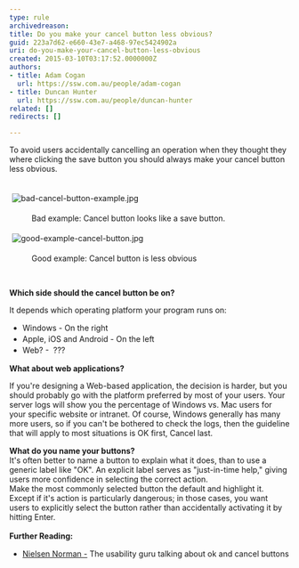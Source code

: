 ```yaml
---
type: rule
archivedreason: 
title: Do you make your cancel button less obvious?
guid: 223a7d62-e660-43e7-a468-97ec5424902a
uri: do-you-make-your-cancel-button-less-obvious
created: 2015-03-10T03:17:52.0000000Z
authors:
- title: Adam Cogan
  url: https://ssw.com.au/people/adam-cogan
- title: Duncan Hunter
  url: https://ssw.com.au/people/duncan-hunter
related: []
redirects: []

---
```



To avoid users&#160;accidentally cancelling an operation when they thought they where clicking the save button you should always make your cancel button less obvious.&#160;
<br><excerpt class='endintro'></excerpt><br>
<p style="text-align&#58;left;">​<img src="/WebSites/RulesToBetterWebsitesLayout/SiteAssets/Pages/Do-you-make-your-cancel-button-less-obvious/bad-cancel-button-example.jpg" alt="bad-cancel-button-example.jpg" style="margin&#58;5px;" /></p><dd class="ssw15-rteElement-FigureBad" style="text-align&#58;left;">Bad example&#58; Cancel button looks like a save button​.​​​​</dd><p class="ssw15-rteElement-P" style="text-align&#58;left;">​​<img src="/WebSites/RulesToBetterWebsitesLayout/SiteAssets/Pages/Do-you-make-your-cancel-button-less-obvious/good-example-cancel-button.jpg" alt="good-example-cancel-button.jpg" style="margin&#58;5px;" /><br></p><dd class="ssw15-rteElement-FigureGood" style="text-align&#58;left;">​​​Good example&#58; Cancel button is less obvious<br></dd><p class="ssw15-rteElement-P" style="text-align&#58;left;">​<br></p><p class="ssw15-rteElement-P" style="text-align&#58;left;"><strong>Which side should the cancel button be on?</strong><br></p><p class="ssw15-rteElement-P" style="text-align&#58;left;">It depends which operating platform your program runs on&#58;<br></p><div style="text-align&#58;left;"><ul><li><span style="line-height&#58;20px;background-color&#58;initial;">Windows - On the right</span><br></li><li><span style="line-height&#58;20px;background-color&#58;initial;">Apple, iOS and Android - On the left</span><br></li><li><span style="line-height&#58;20px;background-color&#58;initial;">Web? - &#160;​???​</span><br></li></ul></div><p></p><p class="ssw15-rteElement-P"><strong>​​What about web applications?​​</strong></p><p class="ssw15-rteElement-P">If you're de​signing a Web-based application, the decision is harder, but you should probably go with the platform preferred by most of your users. Your server logs will show you the percentage of Windows vs. Mac users for your specific website or intranet. Of course, Windows generally has many more users, so if you can't be bothered to check the logs, then the guideline that will apply to most situations is OK first, Cancel last.​</p><p style="margin-bottom&#58;1em;border&#58;0px;font-size&#58;15px;clear&#58;both;color&#58;#222222;font-family&#58;'helvetica neue', arial, sans-serif;line-height&#58;19.5px;text-align&#58;left;background-color&#58;#fcfcfc;"></p><div style="text-align&#58;left;"><strong>What do you name your buttons?</strong></div><div style="text-align&#58;left;">It's often better to name a button&#160;to explain what it does, than to use a generic label like &quot;OK&quot;. An explicit label serves as &quot;just-in-time help,&quot; giving users more confidence in selecting the correct action.</div><div style="text-align&#58;left;">Make the most commonly selected button the default and highlight it. Except if it's action is particularly dangerous; in those cases, you want users to explicitly select the button rather than accidentally activating it by hitting Enter.​​</div><div style="text-align&#58;left;"><br></div><div style="text-align&#58;left;"><strong>Further Reading&#58;</strong></div><div style="text-align&#58;left;"><ul><li>​<a href="http&#58;//www.nngroup.com/articles/ok-cancel-or-cancel-ok/" style="line-height&#58;20px;background-color&#58;initial;">​Nielsen Norman -</a>&#160;The usability guru talking about ok and cancel buttons​<br></li></ul></div><p></p>


